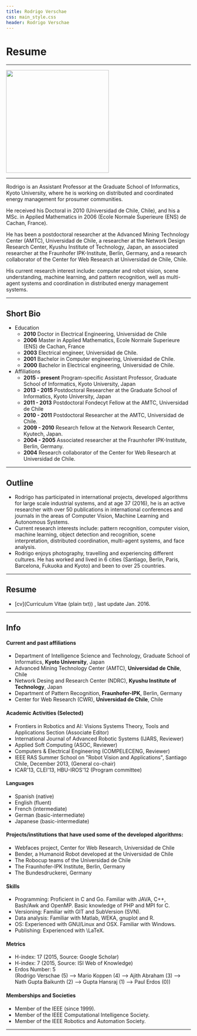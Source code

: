 ```yaml
---
title: Rodrigo Verschae
css: main_style.css
header: Rodrigo Verschae
---
```


# Resume

*** 

<div>
<img style="width: 20em;" src="img/Rodrigo_coffee.jpg">
</div>


***

Rodrigo is an Assistant Professor at the Graduate School of Informatics, Kyoto University, where he is working on distributed and coordinated energy management for prosumer communities.

He received his Doctoral in 2010 (Universidad de Chile, Chile), and his a MSc. in Applied Mathematics in 2006 (Ecole Normale Superieure (ENS) de Cachan, France).

He has been a postdoctoral researcher at the Advanced Mining Technology Center (AMTC), Universidad de Chile, a researcher at the Network Design Research Center, Kyushu Institute of Technology, Japan, an associated researcher at the Fraunhofer IPK-Institute, Berlin, Germany, and a research collaborator of the Center for Web Research at Universidad de Chile, Chile.

His current research interest include: computer and robot vision, scene understanding, machine learning, and pattern recognition, well as multi-agent systems and coordination in distributed energy management systems.

***

## Short Bio

  * Education
    * **2010** Doctor in Electrical Engineering, Universidad de Chile
    * **2006** Master in Applied Mathematics, Ecole Normale Superieure (ENS) de Cachan, France
    * **2003** Electrical engineer, Universidad de Chile.
    * **2001** Bachelor in Computer engineering, Universidad de Chile.
    * **2000** Bachelor in Electrical engineering, Universidad de Chile.
  * Affiliations
    * **2015 - present** Program-specific Assistant Professor, Graduate School of Informatics, Kyoto University, Japan
    * **2013 - 2015** Postdoctoral Researcher at the Graduate School of Informatics, Kyoto University, Japan 
    * **2011 - 2013** Postdoctoral Fondecyt Fellow at the AMTC, Universidad de Chile 
    * **2010 - 2011** Postdoctoral Researcher at the AMTC, Universidad de Chile. 
    * **2009 - 2010** Research fellow at the Network Research Center, Kyutech, Japan. 
    * **2004 - 2005** Associated researcher at the Fraunhofer IPK-Institute, Berlin, Germany.
    * **2004** Research collaborator of the Center for Web Research at Universidad de Chile. 

*** 

## Outline

  * Rodrigo has participated in international projects, developed algorithms for large scale industrial systems, and at age 37 (2016), he is an active researcher with over 50 publications in international conferences and journals in the areas of Computer Vision, Machine Learning and Autonomous Systems. 
  * Current research interests include: pattern recognition, computer vision, machine learning, object detection and recognition, scene interpretation, distributed coordination, multi-agent systems, and face analysis.
  * Rodrigo enjoys photography, travelling and experiencing different cultures. He has worked and lived in 6 cities (Santiago, Berlin, Paris, Barcelona, Fukuoka and Kyoto) and been to over 25 countries. 

*** 

## Resume

* [cv](Curriculum Vitae (plain txt))</a> , last update Jan. 2016.

*** 

## Info

#### Current and past affiliations

  * Department of Intelligence Science and Technology, Graduate School of Informatics, **Kyoto University**, Japan 
  * Advanced Mining Technology Center (AMTC), **Universidad de Chile**, Chile
  * Network Desing and Research Center (NDRC), **Kyushu Institute of Technology**, Japan
  * Department of Pattern Recognition, **Fraunhofer-IPK**, Berlin, Germany
  * Center for Web Research (CWR), **Universidad de Chile**, Chile

#### Academic Activities (Selected)

  * Frontiers in Robotics and AI: Visions Systems Theory, Tools and Applications Section (Associate Editor)
  * International Journal of Advanced Robotic Systems (IJARS, Reviewer)
  * Applied Soft Computing (ASOC, Reviewer)
  * Computers & Electrical Engineering (COMPELECENG, Reviewer)
  * IEEE RAS Summer School on "Robot Vision and Applications", Santiago Chile, December 2013, (General co-chair)
  * ICAR'13, CLEI'13, HBU-IROS'12 (Program committee)

#### Languages

  * Spanish (native)
  * English (fluent)
  * French (intermediate)
  * German (basic-intermediate)
  * Japanese (basic-intermediate)

#### Projects/institutions that have used some of the developed algorithms: 

  * Webfaces project, Center for Web Research, Universidad de Chile
  * Bender, a Humanoid Robot developed at the Universidad de Chile
  * The Robocup teams of the Universidad de Chile
  * The Fraunhofer-IPK Institute, Berlin, Germany
  * The Bundesdruckerei, Germany

#### Skills

  * Programming: Proficient in C and Go. Familiar with JAVA, C++, Bash/Awk and OpenMP. Basic knowledge of PHP and MPI for C. 
  * Versioning: Familiar with GIT and SubVersion (SVN). 
  * Data analysis: Familiar with Matlab, WEKA, gnuplot and R. 
  * OS: Experienced with GNU/Linux and OSX. Familiar with Windows. 
  * Publishing: Experienced with \LaTeX. 

#### Metrics

  * H-index: 17 (2015, Source: Google Scholar)
  * H-index: 7 (2015, Source: ISI Web of Knowledge)
  * Erdos Number: 5   
(Rodrigo Verschae (5) --> Mario Koppen (4) --> Ajith Abraham (3) --> Nath Gupta Baikunth (2) --> Gupta Hansraj (1) --> Paul Erdos (0)) 

#### Memberships and Societies

  * Member of the IEEE (since 1999).
  * Member of the IEEE Computational Intelligence Society.
  * Member of the IEEE Robotics and Automation Society.

***
